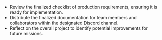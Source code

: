 - Review the finalized checklist of production requirements, ensuring it is ready for implementation.
- Distribute the finalized documentation for team members and collaborators within the designated Discord channel.
- Reflect on the overall project to identify potential improvements for future missions.